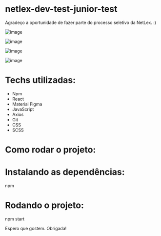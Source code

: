 # netlex-dev-test-junior-test
Agradeço a oportunidade de fazer parte do processo seletivo da NetLex. :)

![image](https://user-images.githubusercontent.com/94943936/157271290-31d29d3a-e841-44c9-902e-4a71283eae76.png)

![image](https://user-images.githubusercontent.com/94943936/157273148-e8358e46-708e-4e82-bb13-d393c6087952.png)

![image](https://user-images.githubusercontent.com/94943936/157273487-999aabbc-1cb3-456d-8a52-c67c465ee24d.png)

![image](https://user-images.githubusercontent.com/94943936/157273653-2f88bbb2-e510-421a-bc9e-01d885fd6172.png)



# Techs utilizadas:
- Npm
- React
- Material Figma
- JavaScript
- Axios
- Git
- CSS
- SCSS


# Como rodar o projeto:

# Instalando as dependências:
npm
# Rodando o projeto:
npm start


Espero que gostem. Obrigada!
